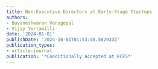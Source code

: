 ```yaml
---
title: Non-Executive Directors at Early-Stage Startups
authors:
- Buvaneshwaran Venugopal
- Vijay Yerramilli
date: '2024-01-01'
publishDate: '2024-10-01T01:53:48.582933Z'
publication_types:
- article-journal
publication: '*Conditionally Accepted at RCFS*'
---
```

